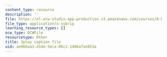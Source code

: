 ```yaml
---
content_type: resource
description: ''
file: https://ol-ocw-studio-app-production.s3.amazonaws.com/courses/8-01sc-classical-mechanics-fall-2016/ae86baa3d1de5eca86c11466afae853a_DYi8KTt8688.vtt
file_type: application/x-subrip
learning_resource_types: []
ocw_type: OCWFile
resourcetype: Other
title: 3play caption file
uid: ae86baa3-d1de-5eca-86c1-1466afae853a
---
```

